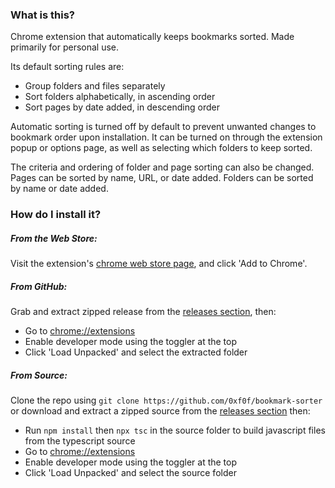 ### What is this?
Chrome extension that automatically keeps bookmarks sorted. Made primarily for personal use. 

Its default sorting rules are:
- Group folders and files separately
- Sort folders alphabetically, in ascending order
- Sort pages by date added, in descending order

Automatic sorting is turned off by default to prevent unwanted changes to bookmark order upon installation.
It can be turned on through the extension popup or options page, as well as selecting which folders to keep sorted.

The criteria and ordering of folder and page sorting can also be changed. Pages can be sorted by name, URL, or date added. Folders can be sorted by name or date added.

### How do I install it?

##### From the Web Store:
Visit the extension's [chrome web store page](https://chrome.google.com/webstore/detail/bookmark-sorter/ejmfjgojeggmnimbmfbciimblijbemhd), and click 'Add to Chrome'.

##### From GitHub:
Grab and extract zipped release from the [releases section](https://github.com/0xf0f/bookmark-sorter/releases), then:
- Go to [chrome://extensions](chrome://extensions)
- Enable developer mode using the toggler at the top
- Click 'Load Unpacked' and select the extracted folder

##### From Source:
Clone the repo using `git clone https://github.com/0xf0f/bookmark-sorter` or download and extract a zipped source from the [releases section](https://github.com/0xf0f/bookmark-sorter/releases) then:
- Run `npm install` then `npx tsc` in the source folder to build javascript files from
the typescript source
- Go to [chrome://extensions](chrome://extensions)
- Enable developer mode using the toggler at the top
- Click 'Load Unpacked' and select the source folder
